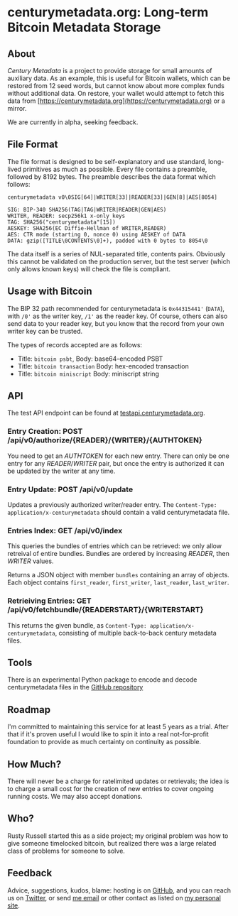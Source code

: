 # centurymetadata.org: Long-term Bitcoin Metadata Storage

## About

*Century Metadata* is a project to provide storage for small amounts
of auxiliary data.  As an example, this is useful for Bitcoin wallets,
which can be restored from 12 seed words, but cannot know about more
complex funds without additional data.  On restore, your wallet would attempt to
fetch this data from [https://centurymetadata.org](https://centurymetadata.org) or a mirror.

We are currently in alpha, seeking feedback.

## File Format

The file format is designed to be self-explanatory and use standard,
long-lived primitives as much as possible.  Every file contains a
preamble, followed by 8192 bytes.  The preamble describes the data
format which follows:

```
centurymetadata v0\0SIG[64]|WRITER[33]|READER[33]|GEN[8]|AES[8054]

SIG: BIP-340 SHA256(TAG|TAG|WRITER|READER|GEN|AES)
WRITER, READER: secp256k1 x-only keys
TAG: SHA256("centurymetadata"[15])
AESKEY: SHA256(EC Diffie-Hellman of WRITER,READER)
AES: CTR mode (starting 0, nonce 0) using AESKEY of DATA
DATA: gzip([TITLE\0CONTENTS\0]+), padded with 0 bytes to 8054\0
```

The data itself is a series of NUL-separated title, contents pairs.
Obviously this cannot be validated on the production server, but the
test server (which only allows known keys) will check the file is
compliant.

## Usage with Bitcoin

The BIP 32 path recommended for centurymetadata is `0x44315441'`
(`DATA`), with `/0'` as the writer key,
`/1'` as the reader key.  Of course, others can also send data
to your reader key, but you know that the record from your own writer
key can be trusted. 

The types of records accepted are as follows:

* Title: `bitcoin psbt`, Body: base64-encoded PSBT
* Title: `bitcoin transaction` Body: hex-encoded transaction
* Title: `bitcoin miniscript` Body: miniscript string

## API

The test API endpoint can be found at [testapi.centurymetadata.org](https://testapi.centurymetadata.org/api/v0).

### Entry Creation: POST /api/v0/authorize/{READER}/{WRITER}/{AUTHTOKEN}

You need to get an *AUTHTOKEN* for each new entry.  There can only be
one entry for any *READER*/*WRITER* pair, but once the entry is
authorized it can be updated by the writer at any time.

### Entry Update: POST /api/v0/update

Updates a previously authorized writer/reader entry.  The
`Content-Type: application/x-centurymetadata` should contain a valid
centurymetadata file.

### Entries Index: GET /api/v0/index

This queries the bundles of entries which can be retrieved: we only
allow retreival of entire bundles.  Bundles are ordered by increasing
*READER*, then *WRITER* values.

Returns a JSON object with member `bundles` containing an
array of objects.  Each object contains `first_reader`,
`first_writer`, `last_reader`, `last_writer`.

### Retrieiving Entries: GET /api/v0/fetchbundle/{READERSTART}/{WRITERSTART}

This returns the given bundle, as `Content-Type: application/x-centurymetadata`, consisting of multiple back-to-back
century metadata files.

## Tools

There is an experimental Python package to encode and decode
centurymetadata files in the [GitHub repository](https://github.com/rustyrussell/centurymetadata)

## Roadmap

I'm committed to maintaining this service for at least 5 years
as a trial.  After that if it's proven useful I would like to
spin it into a real not-for-profit foundation to provide as much
certainty on continuity as possible.

## How Much?

There will never be a charge for ratelimited updates or retrievals;
the idea is to charge a small cost for the creation of new entries to
cover ongoing running costs.  We may also accept donations.

## Who?

Rusty Russell started this as a side project; my original problem was
how to give someone timelocked bitcoin, but realized there was a large
related class of problems for someone to solve.

## Feedback

Advice, suggestions, kudos, blame: hosting is on [GitHub](https://github.com/rustyrussell/centurymetadata), and you can reach us on [Twitter](https://twitter.com/centurymetadata), or send
[me email](mailto:rusty@rustcorp.com.au) or other contact as listed on 
[my personal site](https://rusty.ozlabs.org).
